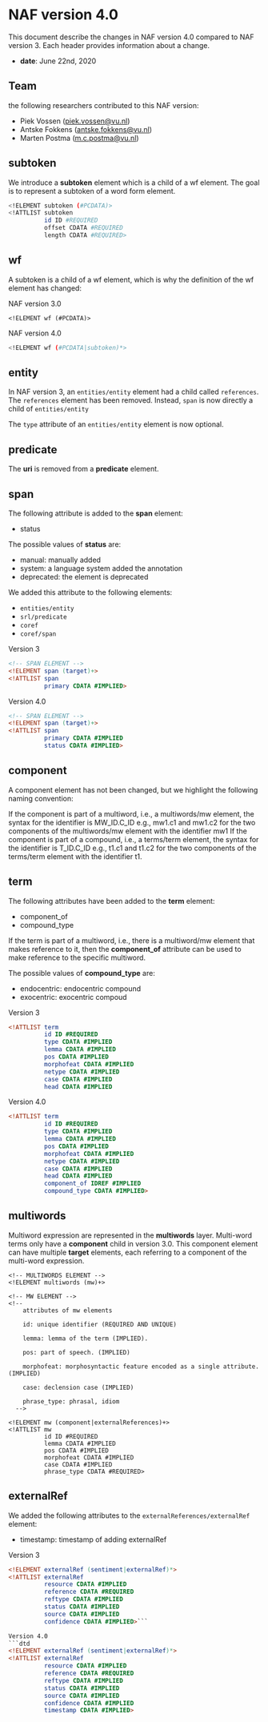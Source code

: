# NAF version 4.0
This document describe the changes in NAF version 4.0 compared to NAF version 3.
Each header provides information about a change.
* **date**: June 22nd, 2020

## Team
the following researchers contributed to this NAF version:
* Piek Vossen (piek.vossen@vu.nl)
* Antske Fokkens (antske.fokkens@vu.nl)
* Marten Postma (m.c.postma@vu.nl)


## subtoken
We introduce a **subtoken** element which is a child of a wf element.
The goal is to represent a subtoken of a word form element.

```bash
<!ELEMENT subtoken (#PCDATA)>
<!ATTLIST subtoken
          id ID #REQUIRED
          offset CDATA #REQUIRED
          length CDATA #REQUIRED>
```

## wf
A subtoken is a child of a wf element, which is why the definition of the
wf element has changed:

NAF version 3.0
```
<!ELEMENT wf (#PCDATA)>
```

NAF version 4.0
```bash
<!ELEMENT wf (#PCDATA|subtoken)*>
```

## entity
In NAF version 3, an `entities/entity` element had a child called `references`.
The `references` element has been removed.
Instead, `span` is now directly a child of `entities/entity`

The `type` attribute of an `entities/entity` element is now optional.


## predicate

The **uri** is removed from a **predicate** element.

## span
The following attribute is added to the **span** element:
* status 

The possible values of **status** are:
* manual: manually added
* system: a language system added the annotation
* deprecated: the element is deprecated

We added this attribute to the following elements:
* `entities/entity`
* `srl/predicate`
* `coref`
* `coref/span`

Version 3
```dtd
<!-- SPAN ELEMENT -->
<!ELEMENT span (target)+>
<!ATTLIST span
          primary CDATA #IMPLIED>
```

Version 4.0
```dtd
<!-- SPAN ELEMENT -->
<!ELEMENT span (target)+>
<!ATTLIST span
          primary CDATA #IMPLIED
		  status CDATA #IMPLIED>
```


## component
A component element has not been changed, but we highlight the following naming convention:

If the component is part of a multiword, i.e., a multiwords/mw element, the syntax for the identifier is MW_ID.C_ID
    e.g., mw1.c1 and mw1.c2 for the two components of the multiwords/mw element with the identifier mw1
    If the component is part of a compound, i.e., a terms/term element, the syntax for the identifier is T_ID.C_ID
    e.g., t1.c1 and t1.c2 for the two components of the terms/term element with the identifier t1.

## term
The following attributes have been added to the **term** element:
* component_of 
* compound_type

If the term is part of a multiword, i.e., there is a multiword/mw element
that makes reference to it, then the **component_of** attribute can be used to 
make reference to the specific multiword.

The possible values of **compound_type** are:
* endocentric: endocentric compound
* exocentric: exocentric compoud

Version 3
```dtd
<!ATTLIST term
          id ID #REQUIRED
          type CDATA #IMPLIED
          lemma CDATA #IMPLIED
          pos CDATA #IMPLIED
          morphofeat CDATA #IMPLIED
          netype CDATA #IMPLIED
          case CDATA #IMPLIED
          head CDATA #IMPLIED
```

Version 4.0

```dtd
<!ATTLIST term
          id ID #REQUIRED
          type CDATA #IMPLIED
          lemma CDATA #IMPLIED
          pos CDATA #IMPLIED
          morphofeat CDATA #IMPLIED
          netype CDATA #IMPLIED
          case CDATA #IMPLIED
          head CDATA #IMPLIED
          component_of IDREF #IMPLIED
          compound_type CDATA #IMPLIED>
```

## multiwords
Multiword expression are represented in the **multiwords** layer.
Multi-word terms only have a **component** child in version 3.0.
This component element can have multiple **target** elements,
each referring to a component of the multi-word expression.

```
<!-- MULTIWORDS ELEMENT -->
<!ELEMENT multiwords (mw)+>

<!-- MW ELEMENT -->
<!--
    attributes of mw elements

    id: unique identifier (REQUIRED AND UNIQUE)

    lemma: lemma of the term (IMPLIED).

    pos: part of speech. (IMPLIED)

    morphofeat: morphosyntactic feature encoded as a single attribute. (IMPLIED)

    case: declension case (IMPLIED)

    phrase_type: phrasal, idiom
  -->

<!ELEMENT mw (component|externalReferences)+>
<!ATTLIST mw
          id ID #REQUIRED
          lemma CDATA #IMPLIED
          pos CDATA #IMPLIED
		  morphofeat CDATA #IMPLIED
		  case CDATA #IMPLIED
		  phrase_type CDATA #REQUIRED>
```

## externalRef

We added the following attributes to the `externalReferences/externalRef` element:
* timestamp: timestamp of adding externalRef

Version 3
```dtd
<!ELEMENT externalRef (sentiment|externalRef)*>
<!ATTLIST externalRef
          resource CDATA #IMPLIED
          reference CDATA #REQUIRED
          reftype CDATA #IMPLIED
          status CDATA #IMPLIED
          source CDATA #IMPLIED
          confidence CDATA #IMPLIED>```

Version 4.0
```dtd
<!ELEMENT externalRef (sentiment|externalRef)*>
<!ATTLIST externalRef
          resource CDATA #IMPLIED
          reference CDATA #REQUIRED
          reftype CDATA #IMPLIED
          status CDATA #IMPLIED
          source CDATA #IMPLIED
          confidence CDATA #IMPLIED
		  timestamp CDATA #IMPLIED>